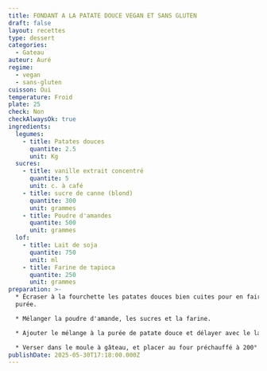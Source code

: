 ```yaml
---
title: FONDANT A LA PATATE DOUCE VEGAN ET SANS GLUTEN
draft: false
layout: recettes
type: dessert
categories:
  - Gateau
auteur: Auré
regime:
  - vegan
  - sans-gluten
cuisson: Oui
temperature: Froid
plate: 25
check: Non
checkAlwaysOk: true
ingredients:
  legumes:
    - title: Patates douces
      quantite: 2.5
      unit: Kg
  sucres:
    - title: vanille extrait concentré
      quantite: 5
      unit: c. à café
    - title: sucre de canne (blond)
      quantite: 300
      unit: grammes
    - title: Poudre d'amandes
      quantite: 500
      unit: grammes
  lof:
    - title: Lait de soja
      quantite: 750
      unit: ml
    - title: Farine de tapioca
      quantite: 250
      unit: grammes
preparation: >-
  * Écraser à la fourchette les patates douces bien cuites pour en faire une
  purée.

  * Mélanger la poudre d'amande, les sucres et la farine.

  * Ajouter le mélange à la purée de patate douce et délayer avec le lait de soja jusqu'à ce que la consistance soit bien homogène.

  * Verser dans le moule à gâteau, et placer au four préchauffé à 200° pendant 35 min au moins.
publishDate: 2025-05-30T17:18:00.000Z
---
```

